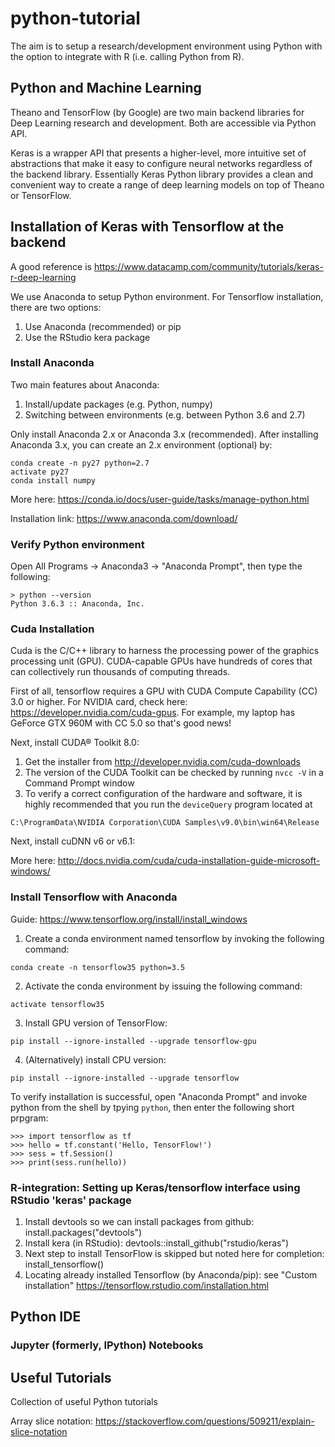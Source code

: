# python-tutorial
The aim is to setup a research/development environment using Python with the option to integrate with R (i.e. calling Python from R).

## Python and Machine Learning
Theano and TensorFlow (by Google) are two main backend libraries for Deep Learning research and development. Both are accessible via Python API.

Keras is a wrapper API that presents a higher-level, more intuitive set of abstractions that make it easy to configure neural networks regardless of the backend library. Essentially Keras Python library provides a clean and convenient way to create a range of deep learning models on top of Theano or TensorFlow. 

## Installation of Keras with Tensorflow at the backend
A good reference is https://www.datacamp.com/community/tutorials/keras-r-deep-learning

We use Anaconda to setup Python environment. For Tensorflow installation, there are two options:
 1. Use Anaconda (recommended) or pip 
 2. Use the RStudio kera package

### Install Anaconda
Two main features about Anaconda:
 1. Install/update packages (e.g. Python, numpy)
 2. Switching between environments (e.g. between Python 3.6 and 2.7)

Only install Anaconda 2.x or Anaconda 3.x (recommended). After installing Anaconda 3.x, you can create an 2.x environment (optional) by:
 ```
 conda create -n py27 python=2.7
 activate py27
 conda install numpy
 ```
More here: https://conda.io/docs/user-guide/tasks/manage-python.html

Installation link: https://www.anaconda.com/download/

### Verify Python environment 
Open All Programs -> Anaconda3 -> "Anaconda Prompt", then type the following:
```
> python --version
Python 3.6.3 :: Anaconda, Inc.
```

### Cuda Installation 
Cuda is the C/C++ library to harness the processing power of the graphics processing unit (GPU). CUDA-capable GPUs have hundreds of cores that can collectively run thousands of computing threads. 

First of all, tensorflow requires a GPU with CUDA Compute Capability (CC) 3.0 or higher. For NVIDIA card, check here: https://developer.nvidia.com/cuda-gpus. For example, my laptop has GeForce GTX 960M	with CC 5.0 so that's good news!

Next, install CUDA® Toolkit 8.0:
 1. Get the installer from http://developer.nvidia.com/cuda-downloads
 2. The version of the CUDA Toolkit can be checked by running `nvcc -V` in a Command Prompt window
 3. To verify a correct configuration of the hardware and software, it is highly recommended that you run the `deviceQuery` program located at
 ```
 C:\ProgramData\NVIDIA Corporation\CUDA Samples\v9.0\bin\win64\Release
 ```

Next, install cuDNN v6 or v6.1:

More here: http://docs.nvidia.com/cuda/cuda-installation-guide-microsoft-windows/

### Install Tensorflow with Anaconda
Guide: https://www.tensorflow.org/install/install_windows
 1. Create a conda environment named tensorflow by invoking the following command: 
 ```
 conda create -n tensorflow35 python=3.5
 ```
 2. Activate the conda environment by issuing the following command:
 ```
 activate tensorflow35
 ```
 3. Install GPU version of TensorFlow:
 ```
 pip install --ignore-installed --upgrade tensorflow-gpu
 ```
 4. (Alternatively) install CPU version:
 ```
 pip install --ignore-installed --upgrade tensorflow
 ```

To verify installation is successful, open "Anaconda Prompt" and invoke python from the shell by tpying `python`, then enter the following short prpgram:
```
>>> import tensorflow as tf
>>> hello = tf.constant('Hello, TensorFlow!')
>>> sess = tf.Session()
>>> print(sess.run(hello))
```

### R-integration: Setting up Keras/tensorflow interface using RStudio 'keras' package
1. Install devtools so we can install packages from github: install.packages("devtools")
2. Install kera (in RStudio): devtools::install_github("rstudio/keras")
3. Next step to install TensorFlow is skipped but noted here for completion: install_tensorflow()
4. Locating already installed Tensorflow (by Anaconda/pip): see "Custom installation" https://tensorflow.rstudio.com/installation.html

## Python IDE

### Jupyter (formerly, IPython) Notebooks

## Useful Tutorials 
Collection of useful Python tutorials

Array slice notation: https://stackoverflow.com/questions/509211/explain-slice-notation
